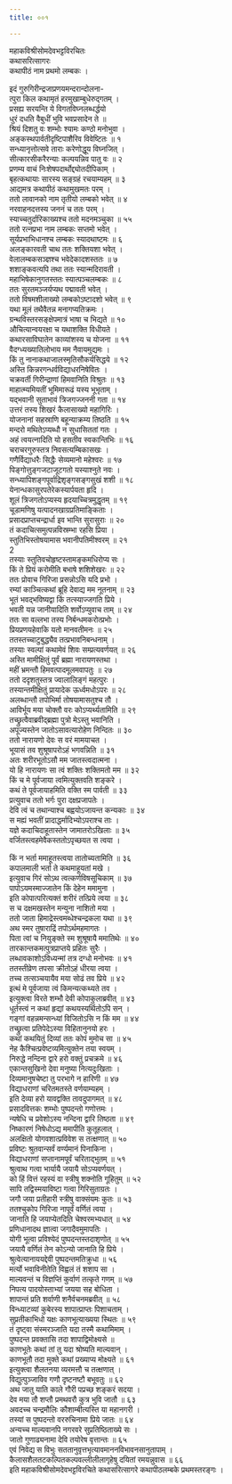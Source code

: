 ```yaml
---
title: ००१

---
```

महाकविश्रीसोमदेवभट्टविरचितः  
कथासरित्सागरः  
कथापीठं नाम प्रथमो लम्बकः ।  
  
इदं गुरुगिरीन्द्रजाप्रणयमन्दरान्दोलना-  
त्पुरा किल कथामृतं हरमुखाम्बुधेरुद्गतम् ।  
प्रसह्य सरयन्ति ये विगतविघ्नलब्धर्द्धयो  
धुरं दधति वैबुधीं भुवि भवप्रसादेन ते ॥  
श्रियं दिशतु वः शम्भोः श्यामः कण्ठो मनोभुवा ।  
अङ्कस्थपार्वतीदृष्टिपाशैरिव विवेष्टितः ॥ १  
सन्ध्यानृत्तोत्सवे ताराः करेणोद्धूय विघ्नजित् ।  
सीत्कारसीकरैरन्याः कल्पयन्निव पातु वः ॥ २  
प्रणम्य वाचं निःशेषपदार्थोद्द्योतदीपिकाम् ।  
बृहत्कथायाः सारस्य सङ्ग्रहं रचयाम्यहम् ॥ ३  
आद्यमत्र कथापीठं कथामुखमतः परम् ।  
ततो लावानको नाम तृतीयो लम्बको भवेत् ॥ ४  
नरवाहनदत्तस्य जननं च ततः परम् ।  
स्याच्चतुर्दारिकाख्यश्च ततो मदनमञ्चुका ॥ ५५  
ततो रत्नप्रभा नाम लम्बकः सप्तमो भवेत् ।  
सूर्यप्रभाभिधानश्च लम्बकः स्यादथाष्टमः ॥ ६  
अलङ्कारवती चाथ ततः शक्तियशा भवेत् ।  
वेलालम्बकसञ्ज्ञश्च भवेदेकादशस्ततः ॥ ७  
शशाङ्कवत्यपि तथा ततः स्यान्मदिरावती ।  
महाभिषेकानुगतस्ततः स्यात्पञ्चलम्बकः ॥ ८  
ततः सुरतमञ्जर्यप्यथ पद्मावती भवेत् ।  
ततो विषमशीलाख्यो लम्बकोऽष्टादशो भवेत् ॥ ९  
यथा मूलं तथैवैतन्न मनागप्यतिक्रमः ।  
ग्रन्थविस्तरसङ्क्षेपमात्रं भाषा च भिद्यते ॥ १०  
औचित्यान्वयरक्षा च यथाशक्ति विधीयते ।  
कथारसाविघातेन काव्यांशस्य च योजना ॥ ११  
वैदग्ध्यख्यातिलोभाय मम नैवायमुद्यमः ।  
किं तु नानाकथाजालस्मृतिसौकर्यसिद्धये ॥ १२  
अस्ति किन्नरगन्धर्वविद्याधरनिषेवितः ।  
चक्रवर्ती गिरीन्द्राणां हिमवानिति विश्रुतः ॥ १३  
माहात्म्यमियतीं भूमिमारूढं यस्य भूभृताम् ।  
यद्भवानी सुताभावं त्रिजगज्जननी गता ॥ १४  
उत्तरं तस्य शिखरं कैलासाख्यो महागिरिः ।  
योजनानां सहस्राणि बहून्याक्रम्य तिष्ठति ॥ १५  
मन्दरो मथितेऽप्यब्धौ न सुधासिततां गतः ।  
अहं त्वयत्नादिति यो हसतीव स्वकान्तिभिः ॥ १६  
चराचरगुरुस्तत्र निवसत्यम्बिकासखः ।  
गणैर्विद्याधरैः सिद्धैः सेव्यमानो महेश्वरः ॥ १७  
पिङ्गोत्तुङ्गजटाजूटगतो यस्याश्नुते नवः ।  
सन्ध्यापिशङ्गपूर्वाद्रिशृङ्गसङ्गसुखं शशी ॥ १८  
येनान्धकासुरपतेरेकस्यार्पयता हृदि ।  
शूलं त्रिजगतोऽप्यस्य हृदयाच्चित्रमुद्धृतम् ॥ १९  
चूडामणिषु यत्पादनखाग्रप्रतिमाङ्किताः ।  
प्रसादप्राप्तचन्द्रार्धा इव भान्ति सुरासुराः ॥ २०  
तं कदाचित्समुत्पन्नविस्रम्भा रहसि प्रिया ।  
स्तुतिभिस्तोषयामास भवानीपतिमीश्वरम् ॥ २१  
2  
तस्याः स्तुतिवचोहृष्टस्तामङ्कमधिरोप्य सः ।  
किं ते प्रियं करोमीति बभाषे शशिशेखरः ॥ २२  
ततः प्रोवाच गिरिजा प्रसन्नोऽसि यदि प्रभो ।  
रम्यां काञ्चित्कथां ब्रूहि देवाद्य मम नूतनाम् ॥ २३  
भूतं भवद्भविष्यद्वा किं तत्स्याज्जगति प्रिये ।  
भवती यन्न जानीयादिति शर्वोऽप्युवाच ताम् ॥ २४  
ततः सा वल्लभा तस्य निर्बन्धमकरोत्प्रभोः ।  
प्रियप्रणयहेवाकि यतो मानवतीमनः ॥ २५  
ततस्तच्चाटुबुद्ध्यैव तत्प्रभावनिबन्धनाम् ।  
तस्याः स्वल्पां कथामेवं शिवः सम्प्रत्यवर्णयत् ॥ २६  
अस्ति मामीक्षितुं पूर्वं ब्रह्मा नारायणस्तथा ।  
महीं भ्रमन्तौ हिमवत्पादमूलमवापतुः ॥ २७  
ततो ददृशतुस्तत्र ज्वालालिङ्गं महत्पुरः ।  
तस्यान्तमीक्षितुं प्रायादेक ऊर्ध्वमधोऽपरः ॥ २८  
अलब्धान्तौ तपोभिर्मा तोषयामासतुश्च तौ ।  
आविर्भूय मया चोक्तौ वरः कोऽप्यर्थ्यतामिति ॥ २९  
तच्छ्रुत्वैवाब्रवीद्ब्रह्मा पुत्रो मेऽस्तु भवानिति ।  
अपूज्यस्तेन जातोऽसावत्यारोहेण निन्दितः ॥ ३०  
ततो नारायणो देवः स वरं मामयाचत ।  
भूयासं तव शुश्रूषापरोऽहं भगवन्निति ॥ ३१  
अतः शरीरभूतोऽसौ मम जातस्त्वदात्मना ।  
यो हि नारायणः सा त्वं शक्तिः शक्तिमतो मम ॥ ३२  
किं च मे पूर्वजाया त्वमित्युक्तवति शङ्करे ।  
कथं ते पूर्वजायाहमिति वक्ति स्म पार्वती ॥ ३३  
प्रत्युवाच ततो भर्गः पुरा दक्षप्रजापतेः ।  
देवि त्वं च तथान्याश्च बह्वयोऽजायन्त कन्यकाः ॥ ३४  
स मह्यं भवतीं प्रादाद्धर्मादिभ्योऽपराश्च ताः ।  
यज्ञे कदाचिदाहूतास्तेन जामातरोऽखिलाः ॥ ३५  
वर्जितस्त्वहमेवैकस्ततोऽपृच्छयत स त्वया ।  
  
किं न भर्ता ममाहूतस्त्वया तातोच्यतामिति ॥ ३६  
कपालमाली भर्ता ते कथमाहूयतां मखे ।  
इत्युवाच गिरं सोऽथ त्वत्कर्णविषसूचिकाम् ॥ ३७  
पापोऽयमस्माज्जातेन किं देहेन ममामुना ।  
इति कोपात्परित्यक्तं शरीरं तत्प्रिये त्वया ॥ ३८  
स च दक्षमखस्तेन मन्युना नाशितो मया ।  
ततो जाता हिमाद्रेस्त्वमब्धेश्चन्द्रकला यथा ॥ ३९  
अथ स्मर तुषाराद्रिं तपोऽर्थमहमागतः ।  
पिता त्वां च नियुङ्क्ते स्म शुश्रूषायै ममातिथेः ॥ ४०  
तारकान्तकमत्पुत्रप्राप्तये प्रहितः सुरैः ।  
लब्धावकाशोऽविध्यन्मां तत्र दग्धो मनोभवः ॥ ४१  
ततस्तीव्रेण तपसा क्रीतोऽहं धीरया त्वया ।  
तच्च तत्सञ्चयायैव मया सोढं तव प्रिये ॥ ४२  
इत्थं मे पूर्वजाया त्वं किमन्यत्कथ्यते तव ।  
इत्युक्त्वा विरते शम्भौ देवी कोपाकुलाब्रवीत् ॥ ४३  
धूर्तस्त्वं न कथां हृद्यां कथयस्यर्थितोऽपि सन् ।  
गङ्गां वहन्नमन्सन्ध्यां विजितोऽसि न किं मम ॥ ४४  
तच्छ्रुत्वा प्रतिपेदेऽस्या विहितानुनयो हरः ।  
कथां कथयितुं दिव्यां ततः कोपं मुमोच सा ॥ ४५  
नेह कैश्चित्प्रवेष्टव्यमित्युक्तेन तया स्वयम् ।  
निरुद्धे नन्दिना द्वारे हरो वक्तुं प्रचक्रमे ॥ ४६  
एकान्तसुखिनो देवा मनुष्या नित्यदुःखिताः ।  
दिव्यमानुषचेष्टा तु परभागे न हारिणी ॥ ४७  
विद्याधराणां चरितमतस्ते वर्णयाम्यहम् ।  
इति देव्या हरो यावद्वक्ति तावदुपागमत् ॥ ४८  
प्रसादवित्तकः शम्भोः पुष्पदन्तो गणोत्तमः ।  
न्यषेधि च प्रवेशोऽस्य नन्दिना द्वारि तिष्ठता ॥ ४९  
निष्कारणं निषेधोऽद्य ममापीति कुतूहलात् ।  
अलक्षितो योगवशात्प्रविवेश स तत्क्षणात् ॥ ५०  
प्रविष्टः श्रुतवान्सर्वं वर्ण्यमानं पिनाकिना ।  
विद्याधराणां सप्तानामपूर्वं चरिताद्भुतम् ॥ ५१  
श्रुत्वाथ गत्वा भार्यायै जयायै सोऽप्यवर्णयत् ।  
को हिं वित्तं रहस्यं वा स्त्रीषु शक्नोति गूहितुम् ॥ ५२  
सापि तद्विस्मयाविष्टा गत्वा गिरिसुताग्रतः ।  
जगौ जया प्रतीहारी स्त्रीषु वाक्संयमः कुतः ॥ ५३  
ततश्चुकोप गिरिजा नापूर्वं वर्णितं त्वया ।  
जानाति हि जयाप्येतदिति चेश्वरमभ्यधात् ॥ ५४  
प्रणिधानादथ ज्ञात्वा जगादैवमुमापतिः ।  
योगी भूत्वा प्रविश्येदं पुष्पदन्तस्तदाशृणोत् ॥ ५५  
जयायै वर्णितं तेन कोऽन्यो जानाति हि प्रिये ।  
श्रुत्वेत्यानाययद्देवी पुष्पदन्तमतिक्रुधा ॥ ५६  
मर्त्यो भवाविनीतेति विह्वलं तं शशाप सा ।  
माल्यवन्तं च विज्ञप्तिं कुर्वाणं तत्कृते गणम् ॥ ५७  
निपत्य पादयोस्ताभ्यां जयया सह बोधिता ।  
शापान्तं प्रति शर्वाणी शनैर्वचनमब्रवीत् ॥ ५८  
विन्ध्याटव्यां कुबेरस्य शापात्प्राप्तः पिशाचताम् ।  
सुप्रतीकाभिधो यक्षः काणभूत्याख्यया स्थितः ॥ ५९  
तं दृष्ट्वा संस्मरञ्जाति यदा तस्मै कथामिमाम् ।  
पुष्पदन्त प्रवक्तासि तदा शापाद्विमोक्ष्यसे ॥  
काणभूतेः कथां तां तु यदा श्रोष्यति माल्यवान् ।  
काणभूतौ तदा मुक्ते कथां प्रख्याप्य मोक्ष्यते ॥ ६१  
इत्युक्त्वा शैलतनया व्यरमत्तौ च तत्क्षणात् ।  
विद्युत्पुञ्जाविव गणौ दृष्टनष्टौ बभूवतुः ॥ ६२  
अथ जातु याति काले गौरी पप्रच्छ शङ्करं सदया ।  
देव मया तौ शप्तौ प्रमथवरौ कुत्र भुवि जातौ ॥ ६३  
अवदच्च चन्द्रमौलिः कौशाम्बीत्यस्ति या महानगरी ।  
तस्यां स पुष्पदन्तो वररुचिनामा प्रिये जातः ॥ ६४  
अन्यच्च माल्यवानपि नगरवरे सुप्रतिष्ठिताख्ये सः ।  
जातो गुणाढ्यनामा देवि तयोरेष वृत्तान्तः ॥ ६५  
एवं निवेद्य स विभुः सततानुवृत्तभृत्यावमाननविभावनसानुतापाम् ।  
कैलासशैलतटकल्पितकल्पवल्लीलीलागृहेषु दयितां रमयन्नुवास ॥ ६६  
इति महाकविश्रीसोमदेवभट्टविरचिते कथासरित्सागरे कथापीठलम्बके प्रथमस्तरङ्गः ।